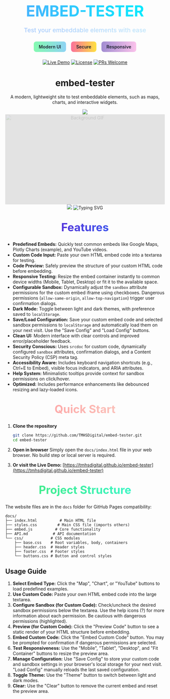 <div align="center">
  <h1 style="font-size: 3rem; font-weight: 700; margin-bottom: 1rem; background: linear-gradient(to right, #4facfe 0%, #00f2fe 100%); -webkit-background-clip: text; -webkit-text-fill-color: transparent;">EMBED-TESTER</h1>
  
  <p style="font-size: 1.2rem; font-weight: 500; margin-bottom: 1.5rem; background: linear-gradient(to right, #a1c4fd 0%, #c2e9fb 100%); -webkit-background-clip: text; -webkit-text-fill-color: transparent;">Test your embeddable elements with ease</p>
  
  <div style="display: flex; justify-content: center; gap: 1rem; margin-bottom: 1.5rem;">
    <span style="padding: 0.5rem 1rem; border-radius: 8px; background: linear-gradient(to right, #84fab0 0%, #8fd3f4 100%); font-weight: 600; color: #1a202c;">Modern UI</span>
    <span style="padding: 0.5rem 1rem; border-radius: 8px; background: linear-gradient(to right, #fa709a 0%, #fee140 100%); font-weight: 600; color: #1a202c;">Secure</span>
    <span style="padding: 0.5rem 1rem; border-radius: 8px; background: linear-gradient(to right, #a18cd1 0%, #fbc2eb 100%); font-weight: 600; color: #1a202c;">Responsive</span>
  </div>
</div>

<div align="center">

[![Live Demo](https://img.shields.io/badge/demo-live-brightgreen.svg?style=for-the-badge)](https://tmhsdigital.github.io/embed-tester)
[![License](https://img.shields.io/badge/license-Apache%202.0-blue.svg?style=for-the-badge)](LICENSE)
[![PRs Welcome](https://img.shields.io/badge/PRs-welcome-brightgreen.svg?style=for-the-badge)](http://makeapullrequest.com)

  <h1>embed-tester</h1>
  <p>A modern, lightweight site to test embeddable elements, such as maps, charts, and interactive widgets.</p>

  <!-- Animated Divider -->
  <img src="https://user-images.githubusercontent.com/73097560/115834477-dbab4500-a447-11eb-908a-139a6edaec5c.gif">

  <!-- Animated Banner -->
  <div style="position: relative; width: 100%; height: 0; padding-bottom: 56.25%; overflow: hidden; background: rgba(0,0,0,0.1); z-index: 0;">
    <img src="https://i.giphy.com/media/v1.Y2lkPTc5MGI3NjExdDZ5aXl6dXUzY3gxbDNldG00dWtsNTJ0NWEzdWN5bXM3bnNvMjlsbCZlcD12MV9pbnRlcm5hbF9naWZfYnlfaWQmY3Q9Zw/L6Mgrfcc6Y9PS2Nm6B/giphy.gif" style="position: absolute; top: 0; left: 0; width: 100%; height: 100%; z-index: -1; opacity: 0.15; pointer-events: none;" alt="Background GIF">
  </div>

  <!-- Animated Divider -->
  <img src="https://user-images.githubusercontent.com/73097560/115834477-dbab4500-a447-11eb-908a-139a6edaec5c.gif">

  <!-- Animated Text -->
  <img src="https://readme-typing-svg.herokuapp.com?font=Fira+Code&pause=1000&color=2EF7A5&center=true&vCenter=true&width=435&lines=Welcome+to+embed-tester;Test+Your+Embeddable+Elements;Enjoy+the+Demo" alt="Typing SVG" />

</div>

<div align="center">
  <h2 style="font-size: 2.2rem; margin-top: 2rem; margin-bottom: 1.5rem; background: linear-gradient(to right, #6a11cb 0%, #2575fc 100%); -webkit-background-clip: text; -webkit-text-fill-color: transparent;">Features</h2>
</div>

- **Predefined Embeds:** Quickly test common embeds like Google Maps, Plotly Charts (example), and YouTube videos.
- **Custom Code Input:** Paste your own HTML embed code into a textarea for testing.
- **Code Preview:** Safely preview the structure of your custom HTML code before embedding.
- **Responsive Testing:** Resize the embed container instantly to common device widths (Mobile, Tablet, Desktop) or fit it to the available space.
- **Configurable Sandbox:** Dynamically adjust the `sandbox` attribute permissions for the custom embed iframe using checkboxes. Dangerous permissions (`allow-same-origin`, `allow-top-navigation`) trigger user confirmation dialogs.
- **Dark Mode:** Toggle between light and dark themes, with preference saved to `localStorage`.
- **Save/Load Configuration:** Save your custom embed code and selected sandbox permissions to `localStorage` and automatically load them on your next visit. Use the "Save Config" and "Load Config" buttons.
- **Clean UI:** Modern interface with clear controls and improved error/placeholder feedback.
- **Security Conscious:** Uses `srcdoc` for custom code, dynamically configured `sandbox` attributes, confirmation dialogs, and a Content Security Policy (CSP) meta tag.
- **Accessibility Aware:** Includes keyboard navigation shortcuts (e.g., Ctrl+E to Embed), visible focus indicators, and ARIA attributes.
- **Help System:** Minimalistic tooltips provide context for sandbox permissions on click/hover.
- **Optimized:** Includes performance enhancements like debounced resizing and lazy-loaded icons.

<div align="center">
  <h2 style="font-size: 2.2rem; margin-top: 2rem; margin-bottom: 1.5rem; background: linear-gradient(to right, #ff9a9e 0%, #fad0c4 100%); -webkit-background-clip: text; -webkit-text-fill-color: transparent;">Quick Start</h2>
</div>

1.  **Clone the repository**
    ```bash
    git clone https://github.com/TMHSDigital/embed-tester.git
    cd embed-tester
    ```

2.  **Open in browser**
    Simply open the `docs/index.html` file in your web browser. No build step or local server is required.

3.  **Or visit the Live Demo:** [https://tmhsdigital.github.io/embed-tester](https://tmhsdigital.github.io/embed-tester)


<div align="center">
  <h2 style="font-size: 2.2rem; margin-top: 2rem; margin-bottom: 1.5rem; background: linear-gradient(to right, #43e97b 0%, #38f9d7 100%); -webkit-background-clip: text; -webkit-text-fill-color: transparent;">Project Structure</h2>
</div>

The website files are in the `docs` folder for GitHub Pages compatibility:
```
docs/
├── index.html          # Main HTML file
├── styles.css         # Main CSS file (imports others)
├── embed.js          # Core functionality
├── API.md           # API documentation
└── css/            # CSS modules
    ├── base.css    # Root variables, body, containers
    ├── header.css  # Header styles
    ├── footer.css  # Footer styles
    └── buttons.css # Button and control styles
```

## Usage Guide

1.  **Select Embed Type:** Click the "Map", "Chart", or "YouTube" buttons to load predefined examples.
2.  **Use Custom Code:** Paste your own HTML embed code into the large textarea.
3.  **Configure Sandbox (for Custom Code):** Check/uncheck the desired sandbox permissions below the textarea. Use the help icons (?) for more information about each permission. Be cautious with dangerous permissions (highlighted).
4.  **Preview (for Custom Code):** Click the "Preview Code" button to see a static render of your HTML structure before embedding.
5.  **Embed Custom Code:** Click the "Embed Custom Code" button. You may be prompted for confirmation if dangerous permissions are selected.
6.  **Test Responsiveness:** Use the "Mobile", "Tablet", "Desktop", and "Fit Container" buttons to resize the preview area.
7.  **Manage Configuration:** Use "Save Config" to store your custom code and sandbox settings in your browser's local storage for your next visit. "Load Config" manually reloads the last saved configuration.
8.  **Toggle Theme:** Use the "Theme" button to switch between light and dark modes.
9.  **Clear:** Use the "Clear" button to remove the current embed and reset the preview area.

